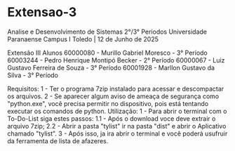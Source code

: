 # Extensao-3

Analise e Desenvolvimento de Sistemas 2°/3° Períodos
Universidade Paranaense Campus I Toledo | 12 de Junho de 2025

Extensão III
Alunos
60000080 - Murillo Gabriel Moresco - 3° Período
60003244 - Pedro Henrique Montipó Becker - 2° Período
60000067 - Luiz Gustavo Ferreira de Souza - 3° Período
60001928 - Marllon Gustavo da Silva - 3° Período

Requisitos:
1 - Ter o programa 7zip instalado para acessar e descompactar os arquivos.
2 - Se aparecer algum aviso de ameaça de segurança como "python.exe", você precisa permitir no dispositivo, pois está tentando executar os comandos de python.
Utilização:
1 - Para abrir o terminal com o To-Do-List siga estes passos:
1.1 - Após o download voce deve extrair o arquivo 7zip;
2.2 - Abrir a pasta "tylist" ir na pasta "dist" e abrir o Aplicativo chamado "tylist".
3 - Após isso, ja ira abrir o terminal e você poderá usufruir da ferramenta de lista de afazeres.
